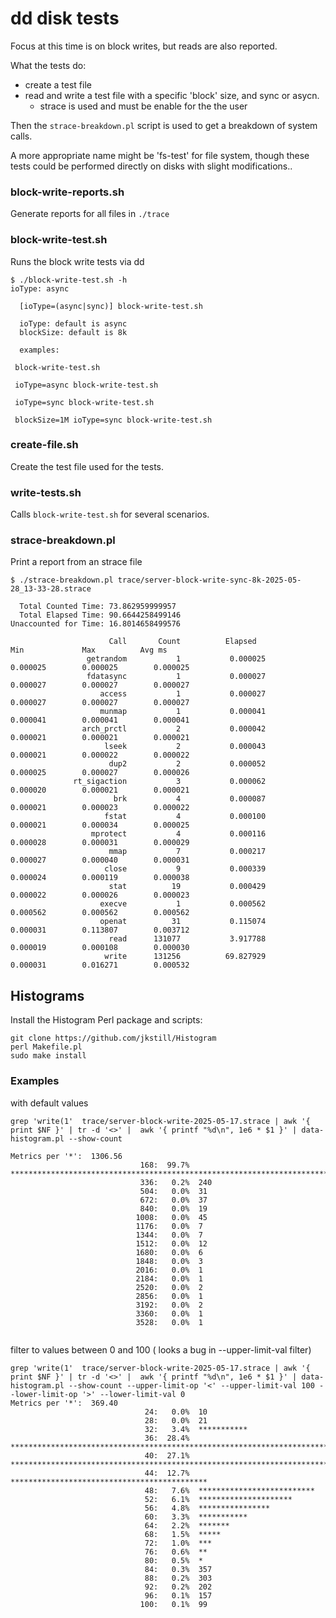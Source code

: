 
dd disk tests
=============

Focus at this time is on block writes, but reads are also reported.

What the tests do:

- create a test file
- read and write a test file with a specific 'block' size, and sync or asycn.
  - strace is used and must be enable for the the user

Then the `strace-breakdown.pl` script is used to get a breakdown of system calls.

A more appropriate name might be 'fs-test' for file system, though these tests could
be performed directly on disks with slight modifications..

### block-write-reports.sh

Generate reports for all files in `./trace`

### block-write-test.sh

Runs the block write tests via dd

```text
$ ./block-write-test.sh -h
ioType: async

  [ioType=(async|sync)] block-write-test.sh

  ioType: default is async
  blockSize: default is 8k

  examples:

 block-write-test.sh

 ioType=async block-write-test.sh

 ioType=sync block-write-test.sh

 blockSize=1M ioType=sync block-write-test.sh
```

### create-file.sh

Create the test file used for the tests.

### write-tests.sh

Calls `block-write-test.sh`  for several scenarios.

### strace-breakdown.pl

Print a report from an strace file


```text
$ ./strace-breakdown.pl trace/server-block-write-sync-8k-2025-05-28_13-33-28.strace

  Total Counted Time: 73.862959999957
  Total Elapsed Time: 90.6644258499146
Unaccounted for Time: 16.8014658499576

                      Call       Count          Elapsed                Min             Max          Avg ms
                 getrandom           1           0.000025         0.000025        0.000025        0.000025
                 fdatasync           1           0.000027         0.000027        0.000027        0.000027
                    access           1           0.000027         0.000027        0.000027        0.000027
                    munmap           1           0.000041         0.000041        0.000041        0.000041
                arch_prctl           2           0.000042         0.000021        0.000021        0.000021
                     lseek           2           0.000043         0.000021        0.000022        0.000022
                      dup2           2           0.000052         0.000025        0.000027        0.000026
              rt_sigaction           3           0.000062         0.000020        0.000021        0.000021
                       brk           4           0.000087         0.000021        0.000023        0.000022
                     fstat           4           0.000100         0.000021        0.000034        0.000025
                  mprotect           4           0.000116         0.000028        0.000031        0.000029
                      mmap           7           0.000217         0.000027        0.000040        0.000031
                     close           9           0.000339         0.000024        0.000119        0.000038
                      stat          19           0.000429         0.000022        0.000026        0.000023
                    execve           1           0.000562         0.000562        0.000562        0.000562
                    openat          31           0.115074         0.000031        0.113807        0.003712
                      read      131077           3.917788         0.000019        0.000108        0.000030
                     write      131256          69.827929         0.000031        0.016271        0.000532
```

## Histograms

Install the Histogram Perl package and scripts:

```
git clone https://github.com/jkstill/Histogram
perl Makefile.pl
sudo make install
```
### Examples

with default values

``` text
grep 'write(1'  trace/server-block-write-2025-05-17.strace | awk '{ print $NF }' | tr -d '<>' |  awk '{ printf "%d\n", 1e6 * $1 }' | data-histogram.pl --show-count

Metrics per '*':  1306.56
                             168:  99.7%  ****************************************************************************************************
                             336:   0.2%  240
                             504:   0.0%  31
                             672:   0.0%  37
                             840:   0.0%  19
                            1008:   0.0%  45
                            1176:   0.0%  7
                            1344:   0.0%  7
                            1512:   0.0%  12
                            1680:   0.0%  6
                            1848:   0.0%  3
                            2016:   0.0%  1
                            2184:   0.0%  1
                            2520:   0.0%  2
                            2856:   0.0%  1
                            3192:   0.0%  2
                            3360:   0.0%  1
                            3528:   0.0%  1


```

filter to values between 0 and 100
( looks a  bug in --upper-limit-val filter)

```text
grep 'write(1'  trace/server-block-write-2025-05-17.strace | awk '{ print $NF }' | tr -d '<>' |  awk '{ printf "%d\n", 1e6 * $1 }' | data-histogram.pl --show-count --upper-limit-op '<' --upper-limit-val 100 --lower-limit-op '>' --lower-limit-val 0
Metrics per '*':  369.40
                              24:   0.0%  10
                              28:   0.0%  21
                              32:   3.4%  ***********
                              36:  28.4%  ****************************************************************************************************
                              40:  27.1%  ***********************************************************************************************
                              44:  12.7%  ********************************************
                              48:   7.6%  **************************
                              52:   6.1%  *********************
                              56:   4.8%  ****************
                              60:   3.3%  ***********
                              64:   2.2%  *******
                              68:   1.5%  *****
                              72:   1.0%  ***
                              76:   0.6%  **
                              80:   0.5%  *
                              84:   0.3%  357
                              88:   0.2%  303
                              92:   0.2%  202
                              96:   0.1%  157
                             100:   0.1%  99


```


